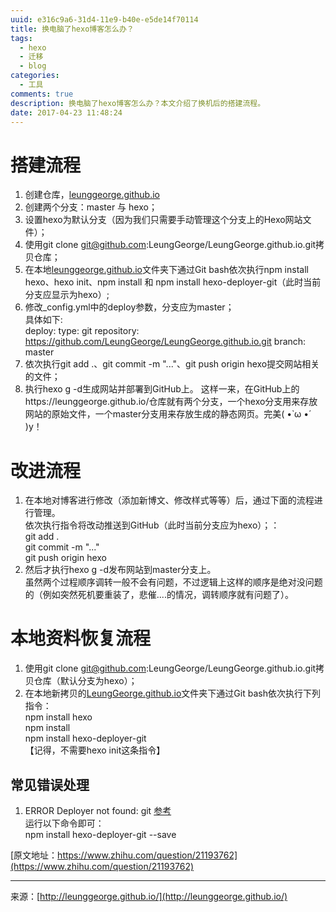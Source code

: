 ```yaml
---
uuid: e316c9a6-31d4-11e9-b40e-e5de14f70114
title: 换电脑了hexo博客怎么办？
tags: 
  - hexo
  - 迁移
  - blog
categories: 
  - 工具
comments: true
description: 换电脑了hexo博客怎么办？本文介绍了换机后的搭建流程。
date: 2017-04-23 11:48:24
---
```


# 搭建流程
1. 创建仓库，[leunggeorge.github.io](https://leunggeorge.github.io/)
2. 创建两个分支：master 与 hexo；
3. 设置hexo为默认分支（因为我们只需要手动管理这个分支上的Hexo网站文件）；
4. 使用git clone git@github.com:LeungGeorge/LeungGeorge.github.io.git拷贝仓库；
5. 在本地[leunggeorge.github.io](https://leunggeorge.github.io/)文件夹下通过Git bash依次执行npm install hexo、hexo init、npm install 和 npm install hexo-deployer-git（此时当前分支应显示为hexo）;
6. 修改_config.yml中的deploy参数，分支应为master；  
具体如下:  
deploy:
  type: git
  repository: https://github.com/LeungGeorge/LeungGeorge.github.io.git
  branch: master
7. 依次执行git add .、git commit -m "..."、git push origin hexo提交网站相关的文件；
8. 执行hexo g -d生成网站并部署到GitHub上。
这样一来，在GitHub上的https://leunggeorge.github.io/仓库就有两个分支，一个hexo分支用来存放网站的原始文件，一个master分支用来存放生成的静态网页。完美( •̀ ω •́ )y！

# 改进流程
1. 在本地对博客进行修改（添加新博文、修改样式等等）后，通过下面的流程进行管理。  
依次执行指令将改动推送到GitHub（此时当前分支应为hexo）；：  
git add .  
git commit -m "..."  
git push origin hexo  
2. 然后才执行hexo g -d发布网站到master分支上。   
虽然两个过程顺序调转一般不会有问题，不过逻辑上这样的顺序是绝对没问题的（例如突然死机要重装了，悲催....的情况，调转顺序就有问题了）。

# 本地资料恢复流程
1. 使用git clone git@github.com:LeungGeorge/LeungGeorge.github.io.git拷贝仓库（默认分支为hexo）；  
2. 在本地新拷贝的[LeungGeorge.github.io](https://leunggeorge.github.io/)文件夹下通过Git bash依次执行下列指令：  
npm install hexo  
npm install  
npm install hexo-deployer-git  
【记得，不需要hexo init这条指令】  

## 常见错误处理
1. ERROR Deployer not found: git [参考](https://www.v2ex.com/t/175940)  
运行以下命令即可：  
npm install hexo-deployer-git --save  





[原文地址：https://www.zhihu.com/question/21193762](https://www.zhihu.com/question/21193762)



---
<link rel="stylesheet" href="http://yandex.st/highlightjs/6.1/styles/default.min.css">
<script src="http://yandex.st/highlightjs/6.1/highlight.min.js"></script>
<script>
hljs.tabReplace = ' ';
hljs.initHighlightingOnLoad();
</script>


来源：[http://leunggeorge.github.io/](http://leunggeorge.github.io/)  